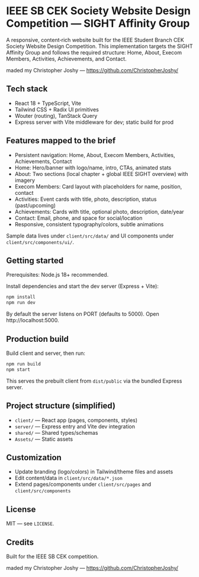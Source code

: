 # IEEE SB CEK Society Website Design Competition — SIGHT Affinity Group

A responsive, content‑rich website built for the IEEE Student Branch CEK Society Website Design Competition. This implementation targets the SIGHT Affinity Group and follows the required structure: Home, About, Execom Members, Activities, Achievements, and Contact.

maded my Christopher Joshy — https://github.com/ChristopherJoshy/

## Tech stack
- React 18 + TypeScript, Vite
- Tailwind CSS + Radix UI primitives
- Wouter (routing), TanStack Query
- Express server with Vite middleware for dev; static build for prod

## Features mapped to the brief
- Persistent navigation: Home, About, Execom Members, Activities, Achievements, Contact
- Home: Hero/banner with logo/name, intro, CTAs, animated stats
- About: Two sections (local chapter + global IEEE SIGHT overview) with imagery
- Execom Members: Card layout with placeholders for name, position, contact
- Activities: Event cards with title, photo, description, status (past/upcoming)
- Achievements: Cards with title, optional photo, description, date/year
- Contact: Email, phone, and space for social/location
- Responsive, consistent typography/colors, subtle animations

Sample data lives under `client/src/data/` and UI components under `client/src/components/ui/`.

## Getting started
Prerequisites: Node.js 18+ recommended.

Install dependencies and start the dev server (Express + Vite):

```sh
npm install
npm run dev
```

By default the server listens on PORT (defaults to 5000). Open http://localhost:5000.

## Production build
Build client and server, then run:

```sh
npm run build
npm start
```

This serves the prebuilt client from `dist/public` via the bundled Express server.

## Project structure (simplified)
- `client/` — React app (pages, components, styles)
- `server/` — Express entry and Vite dev integration
- `shared/` — Shared types/schemas
- `Assets/` — Static assets

## Customization
- Update branding (logo/colors) in Tailwind/theme files and assets
- Edit content/data in `client/src/data/*.json`
- Extend pages/components under `client/src/pages` and `client/src/components`

## License
MIT — see `LICENSE`.

## Credits
Built for the IEEE SB CEK competition.

maded my Christopher Joshy — https://github.com/ChristopherJoshy/
